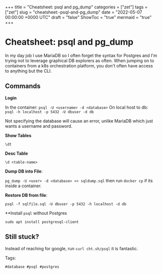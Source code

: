 +++
title = "Cheatsheet: psql and pg_dump"
categories = ["zet"]
tags = ["zet"]
slug = "cheatsheet:-psql-and-pg_dump"
date = "2022-05-07 00:00:00 +0000 UTC"
draft = "false"
ShowToc = "true"
mermaid = "true"
+++

# Cheatsheet: psql and pg_dump

In my day job I use MariaDB so I often forget the syntax for Postgres and
I'm trying not to leverage graphical DB explorers as often. When jumping
on to containers from a k8s orchestration platform, you don't often have
access to anything but the CLI.

## Commands

**Login**

In the container: `psql -U <username> -d <database>`
On local host to db: `psql -h localhost -p 5432 -U dbuser -d db`

Not specifying the database will cause an error, unlike MariaDB which
just wants a username and password.

**Show Tables**

`\dt`

**Desc Table**

`\d <table-name>`

**Dump DB into File**: 

`pg_dump -U <user> -d <database> >> sqldump.sql` then run `docker cp`
if its inside a container.

**Restore DB from file**:

`psql -f sqlfile.sql -U dbuser -p 5432 -h localhost -d db`

**Install `psql` without Postgres

`sudo apt install postgresql-client`

## Still stuck? 

Instead of reaching for google, run `curl cht.sh/psql` it is fantastic.

Tags:

    #database #psql #postgres
